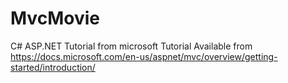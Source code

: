 # MvcMovie
C# ASP.NET Tutorial from microsoft
Tutorial Available from 
https://docs.microsoft.com/en-us/aspnet/mvc/overview/getting-started/introduction/
